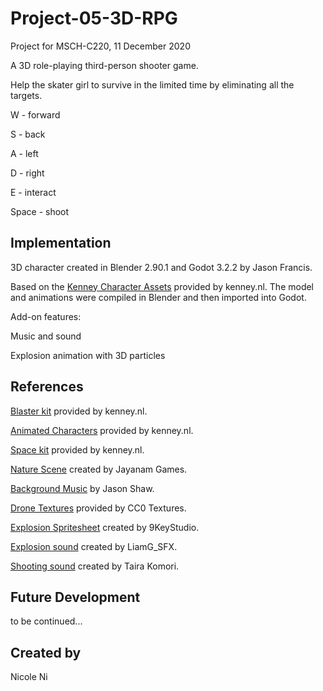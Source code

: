 # Project-05-3D-RPG
Project for MSCH-C220, 11 December 2020

A 3D role-playing third-person shooter game. 

Help the skater girl to survive in the limited time by eliminating all the targets.

W - forward

S - back

A - left

D - right

E - interact

Space - shoot

## Implementation
3D character created in Blender 2.90.1 and Godot 3.2.2 by Jason Francis.

Based on the [Kenney Character Assets](https://kenney.itch.io/kenney-character-assets) provided by kenney.nl. 
The model and animations were compiled in Blender and then imported into Godot.

Add-on features:

Music and sound

Explosion animation with 3D particles

## References
[Blaster kit](https://kenney.nl/assets/blaster-kit) provided by kenney.nl.

[Animated Characters](https://kenney.nl/assets/animated-characters-2) provided by kenney.nl.

[Space kit](https://kenney.nl/assets/space-kit) provided by kenney.nl.

[Nature Scene](https://www.patreon.com/posts/blender-export-16916038) created by Jayanam Games.

[Background Music](https://audionautix.com/) by Jason Shaw.

[Drone Textures](https://cc0textures.com/) provided by CC0 Textures.

[Explosion Spritesheet](https://opengameart.org/content/pixel-art-explosion-animation) created by 9KeyStudio.

[Explosion sound](https://freesound.org/people/LiamG_SFX/sounds/322481/) created by LiamG_SFX.

[Shooting sound](https://freesound.org/people/Taira%20Komori/sounds/215439/) created by Taira Komori.

## Future Development
to be continued...

## Created by
Nicole Ni
